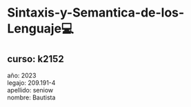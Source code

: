 # Sintaxis-y-Semantica-de-los-Lenguaje💻
## curso: k2152
año: 2023  
legajo: 209.191-4  
apellido: seniow  
nombre: Bautista
